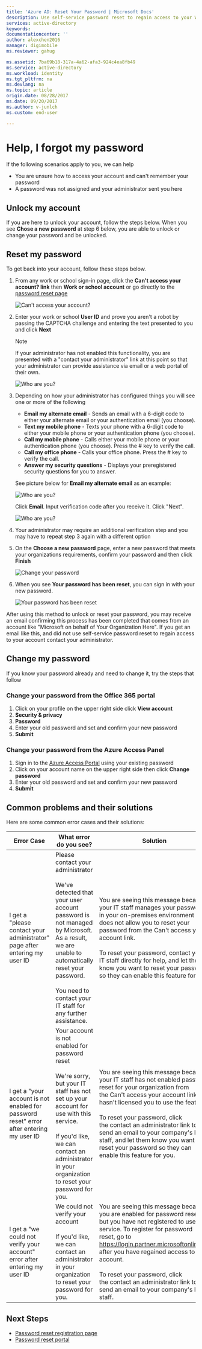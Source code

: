 ```yaml
---
title: 'Azure AD: Reset Your Password | Microsoft Docs'
description: Use self-service password reset to regain access to your Work or School user account
services: active-directory
keywords:
documentationcenter: ''
author: alexchen2016
manager: digimobile
ms.reviewer: gahug

ms.assetid: 7ba69b18-317a-4a62-afa3-924c4ea8fb49
ms.service: active-directory
ms.workload: identity
ms.tgt_pltfrm: na
ms.devlang: na
ms.topic: article
origin.date: 08/28/2017
ms.date: 09/20/2017
ms.author: v-junlch
ms.custom: end-user

---
```

# Help, I forgot my password

If the following scenarios apply to you, we can help

- You are unsure how to access your account and can't remember your password
- A password was not assigned and your administrator sent you here

## Unlock my account

If you are here to unlock your account, follow the steps below. 
When you see **Chose a new password** at step 6 below, you are able to unlock or change your password and be unlocked.

## Reset my password <a name="how-to-reset-your-password"></a>

To get back into your account, follow these steps below.

1. From any work or school sign-in page, click the **Can't access your account? link** then **Work or school account** or go directly to the [password reset page](https://passwordreset.microsoftonline.com/)

	![Can't access your account?][Login]

2. Enter your work or school **User ID** and prove you aren't a robot by passing the CAPTCHA challenge and entering the text presented to you and click **Next**

	> [!NOTE]
	> If your administrator has not enabled this functionality, you are presented with a "contact your administrator" link at this point so that your administrator can provide assistance via email or a web portal of their own.
	>

	![Who are you?][Who]

3. Depending on how your administrator has configured things you will see one or more of the following
    - **Email my alternate email** - Sends an email with a 6-digit code to either your alternate email or your authentication email (you choose).
    - **Text my mobile phone** - Texts your phone with a 6-digit code to either your mobile phone or your authentication phone (you choose).
    - **Call my mobile phone** - Calls either your mobile phone or your authentication phone (you choose). Press the # key to verify the call.
    - **Call my office phone** - Calls your office phone. Press the # key to verify the call.
    - **Answer my security questions** - Displays your preregistered security questions for you to answer.

	See picture below for **Email my alternate email** as an example:

	![Who are you?][email] 

	Click **Email**. Input verification code after you receive it. Click "Next".

	![Who are you?][email2] 

4. Your administrator may require an additional verification step and you may have to repeat step 3 again with a different option
5. On the **Choose a new password** page, enter a new password that meets your organizations requirements, confirm your password and then click **Finish**

    ![Change your password][Change]

6. When you see **Your password has been reset**, you can sign in with your new password.

    ![Your password has been reset][Complete]

After using this method to unlock or reset your password, you may receive an email confirming this process has been completed that comes from an account like "Microsoft on behalf of Your Organization Here". If you get an email like this, and did not use self-service password reset to regain access to your account contact your administrator.

## Change my password

If you know your password already and need to change it, try the steps that follow

### Change your password from the Office 365 portal

1. Click on your profile on the upper right side click **View account**
2. **Security & privacy**
3. **Password**
4. Enter your old password and set and confirm your new password
5. **Submit**

### Change your password from the Azure Access Panel

1. Sign in to the [Azure Access Portal](https://manage.windowsazure.cn/) using your existing password
2. Click on your account name on the upper right side then click **Change password**
3. Enter your old password and set and confirm your new password
4. **Submit**

## Common problems and their solutions

 Here are some common error cases and their solutions:

| Error Case| What error do you see?| Solution |
| --- | --- | --- |
| I get a "please contact your administrator" page after entering my user ID | Please contact your administrator <br> <br> We've detected that your user account password is not managed by Microsoft. As a result, we are unable to automatically reset your password. <br> <br> You need to contact your IT staff for any further assistance. | You are seeing this message because your IT staff manages your password in your on-premises environment and does not allow you to reset your password from the Can't access your account link. <br> <br> To reset your password,  contact your IT staff directly for help, and let them know you want to reset your password so they can enable this feature for you.|
| I get a "your account is not enabled for password reset" error after entering my user ID | Your account is not enabled for password reset <br> <br> We're sorry, but your IT staff has not set up your account for use with this service. <br> <br> If you'd like, we can contact an administrator in your organization to reset your password for you. | You are seeing this message because your IT staff has not enabled password reset for your organization from the Can't access your account link, or hasn't licensed you to use the feature. <br> <br> To reset your password, click the contact an administrator link to send an email to your company's IT staff, and let them know you want to reset your password so they can enable this feature for you. |
| I get a "we could not verify your account" error after entering my user ID | We could not verify your account <br> <br> If you'd like, we can contact an administrator in your organization to reset your password for you. | You are seeing this message because you are enabled for password reset, but you have not registered to use the service. To register for password reset, go to https://login.partner.microsoftonline.cn after you have regained access to your account. <br> <br> To reset your password, click the contact an administrator link to send an email to your company's IT staff. |


## Next Steps

- [Password reset registration page](https://login.partner.microsoftonline.cn)
- [Password reset portal](https://passwordreset.microsoftonline.com/)

[Login]: ./media/active-directory-passwords-update-your-own-password/reset-1-login.png
[Who]:./media/active-directory-passwords-update-your-own-password/who-login.png
[email]: ./media/active-directory-passwords-update-your-own-password/email-login.png
[email2]: ./media/active-directory-passwords-update-your-own-password/email2-login.png
[Verification]: ./media/active-directory-passwords-update-your-own-password/reset-2-verification.png
[Change]: ./media/active-directory-passwords-update-your-own-password/reset-3-change.png
[Complete]: ./media/active-directory-passwords-update-your-own-password/reset-4-complete.png

<!--Update_Description: update meta properties-->   